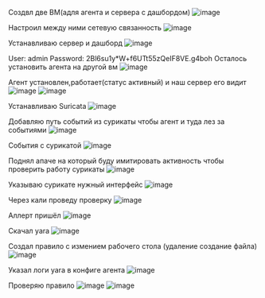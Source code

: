 Создвл две ВМ(адля агента и сервера с дашбордом)
![image](https://github.com/user-attachments/assets/e5b36af3-02df-4ffe-ad0a-e1b291033698)

Настроил между ними сетевую связанность
![image](https://github.com/user-attachments/assets/5f68476e-edc7-4cd8-bcfe-d5cde8a13b51)

Устанавливаю сервер и дашборд
![image](https://github.com/user-attachments/assets/0e49eef1-dbe5-4b13-9b68-e3c56f6b1b64)

User: admin
Password: 2Bl6su1y*W+f6UTt55zQeIF8VE.g4boh
Осталось установить агента на другой вм
![image](https://github.com/user-attachments/assets/21c939bf-1700-4e88-8943-a4467a7e22cb)


Агент установлен,работает(статус активный) и наш сервер его видит
![image](https://github.com/user-attachments/assets/fa29a79c-277a-4074-8642-cb7e6526a2da)
![image](https://github.com/user-attachments/assets/fa5f096d-7464-4ed2-aeb6-c0ecdaa3fd10)

Устанавливаю Suricata
![image](https://github.com/user-attachments/assets/a623038c-187e-4465-862b-a2202ea0c8ca)

Добавляю путь событий из сурикаты чтобы агент и туда лез за событиями
![image](https://github.com/user-attachments/assets/144596e2-ee59-40c3-8c48-792a4bed55a9)

События с сурикатой 
![image](https://github.com/user-attachments/assets/0ace9651-31dd-4fb7-8dbc-10f13e52587e)

Поднял апаче на который буду имитировать активность чтобы проверить работу сурикаты
![image](https://github.com/user-attachments/assets/047efbc0-fc1c-4c27-8646-bb2e0bfd23dc)

Указываю сурикате нужный интерфейс
![image](https://github.com/user-attachments/assets/5763879c-954a-4715-86ce-10763973080a)

Через кали проведу проверку 
![image](https://github.com/user-attachments/assets/56f3c3c8-b512-4667-88ca-9b6c0adc70f9)

Аллерт пришёл
![image](https://github.com/user-attachments/assets/f11c0a19-7dd7-4b5e-8613-b0a8a38df356)


Скачал yara 
![image](https://github.com/user-attachments/assets/daebd024-9bdc-4ac2-ab03-c91368e19905)

Создал правило с измением рабочего стола (удаление создание файла)
![image](https://github.com/user-attachments/assets/5c137552-bc13-48bf-9c2a-fca9b2455c58)

Указал логи yara в конфиге агента
![image](https://github.com/user-attachments/assets/52e2f725-5c86-4f1b-9039-c28bf1aa122f)

Проверяю правило
![image](https://github.com/user-attachments/assets/8ec567e6-6275-4a72-87ee-58832bf9496e)
![image](https://github.com/user-attachments/assets/8847c1a8-b623-45ea-8b35-5e5e6aa3f856)


